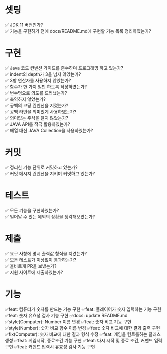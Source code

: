 # 셋팅
✅ JDK 11 버전인가?  
✅ 기능을 구현하기 전에 docs/README.md에 구현할 기능 목록 정리하였는가?  

# 구현
✅ Java 코드 컨벤션 가이드를 준수하며 프로그래밍 하고 있는가?  
✅ indent의 depth가 3을 넘지 않았는가?  
✅ 3항 연산자를 사용하지 않았는가?  
✅ 함수가 한 가지 일만 하도록 작성하였는가?  
✅ 변수명으로 의도를 드러냈는가?  
✅ 축약하지 않았는가?  
✅ 공백의 코딩 컨벤션을 지켰는가?  
✅ 공백 라인을 의미있게 사용하였는가?  
✅ 의미없는 주석을 달지 않았는가?  
✅ JAVA API를 적극 활용하였는가?  
✅ 배열 대신 JAVA Collection을 사용하였는가?  

# 커밋
✅ 정리한 기능 단위로 커밋하고 있는가?  
✅ 커밋 메시지 컨벤션을 지키며 커밋하고 있는가?  

# 테스트
✅ 모든 기능을 구현하였는가?  
✅ 일어날 수 있는 예외의 상황을 생각해보았는가?  

# 제출
✅ 요구 사항에 명시 출력값 형식을 지켰는가?  
✅ 모든 테스트가 이상없이 통과하는가?  
✅ 올바르게 PR을 보냈는가?  
✅ 지원 사이트에 제출하였는가?  

# 기능
✅feat: 컴퓨터가 숫자를 만드는 기능 구현
✅feat: 플레이어가 숫자 입력하는 기능 구현
✅feat: 숫자 유효성 검사 기능 구현
✅docs: update README.md
✅style(Computer): Number 이름 변경
✅feat: 숫자 비교 기능 구현
✅style(Number): 숫자 비교 함수 이름 변경
✅feat: 숫자 비교에 대한 결과 출력 구현
✅fix(Computer): 숫자 비교에 대한 결과 형식 수정
✅feat: 게임을 컨트롤하는 클래스 생성
✅feat: 게임시작, 종료조건 기능 구현
✅feat: 다시 시작 및 종료 조건, 커맨드 입력 구현
✅feat: 커맨드 입력시 유효성 검사 기능 구현
